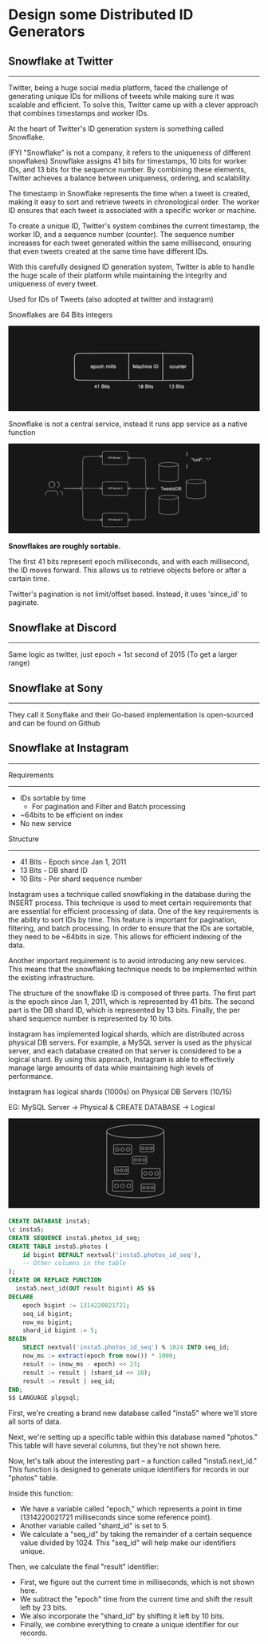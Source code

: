 # Design some Distributed ID Generators


## Snowflake at Twitter

---

Twitter, being a huge social media platform, faced the challenge of generating unique IDs for millions of tweets while making sure it was scalable and efficient. To solve this, Twitter came up with a clever approach that combines timestamps and worker IDs.

At the heart of Twitter's ID generation system is something called Snowflake.

(FYI "Snowflake" is not a company, it refers to the uniqueness of different snowflakes) Snowflake assigns 41 bits for timestamps, 10 bits for worker IDs, and 13 bits for the sequence number. By combining these elements, Twitter achieves a balance between uniqueness, ordering, and scalability.

The timestamp in Snowflake represents the time when a tweet is created, making it easy to sort and retrieve tweets in chronological order. The worker ID ensures that each tweet is associated with a specific worker or machine.

To create a unique ID, Twitter's system combines the current timestamp, the worker ID, and a sequence number (counter). The sequence number increases for each tweet generated within the same millisecond, ensuring that even tweets created at the same time have different IDs.

With this carefully designed ID generation system, Twitter is able to handle the huge scale of their platform while maintaining the integrity and uniqueness of every tweet.

Used for IDs of Tweets (also adopted at twitter and instagram)

Snowflakes are 64 Bits integers

![ID distribution demonstration](../../Images/Design%20a%20Distributed%20ID%20Generators/didg-4.png)

Snowflake is not a central service, instead it runs app service as a native function

![ID distribution demonstration](../../Images/Design%20a%20Distributed%20ID%20Generators/didg-5.png)

**Snowflakes are roughly sortable.**

The first 41 bits represent epoch milliseconds, and with each millisecond, the ID moves forward. This allows us to retrieve objects before or after a certain time.

Twitter's pagination is not limit/offset based. Instead, it uses 'since_id' to paginate.

## Snowflake at Discord

---

Same logic as twitter, just epoch = 1st second of 2015 (To get a larger range)

## Snowflake at Sony

---

They call it Sonyflake and their Go-based implementation is open-sourced and can be found on Github

## Snowflake at Instagram

---

Requirements

---

- IDs sortable by time
  - For pagination and Filter and Batch processing
- ~64bits to be efficient on index
- No new service

Structure

---

- 41 Bits - Epoch since Jan 1, 2011
- 13 Bits - DB shard ID
- 10 Bits - Per shard sequence number

Instagram uses a technique called snowflaking in the database during the INSERT process. This technique is used to meet certain requirements that are essential for efficient processing of data. One of the key requirements is the ability to sort IDs by time. This feature is important for pagination, filtering, and batch processing. In order to ensure that the IDs are sortable, they need to be ~64bits in size. This allows for efficient indexing of the data.

Another important requirement is to avoid introducing any new services. This means that the snowflaking technique needs to be implemented within the existing infrastructure.

The structure of the snowflake ID is composed of three parts. The first part is the epoch since Jan 1, 2011, which is represented by 41 bits. The second part is the DB shard ID, which is represented by 13 bits. Finally, the per shard sequence number is represented by 10 bits.

Instagram has implemented logical shards, which are distributed across physical DB servers. For example, a MySQL server is used as the physical server, and each database created on that server is considered to be a logical shard. By using this approach, Instagram is able to effectively manage large amounts of data while maintaining high levels of performance.

Instagram has logical shards (1000s) on Physical DB Servers (10/15)

EG: MySQL Server → Physical & CREATE DATABASE → Logical

![ID distribution demonstration](../../Images/Design%20a%20Distributed%20ID%20Generators/didg-6.png)

```sql
CREATE DATABASE insta5;
\c insta5;
CREATE SEQUENCE insta5.photos_id_seq;
CREATE TABLE insta5.photos (
    id bigint DEFAULT nextval('insta5.photos_id_seq'),
    -- Other columns in the table
);
CREATE OR REPLACE FUNCTION
  insta5.next_id(OUT result bigint) AS $$
DECLARE
    epoch bigint := 1314220021721;
    seq_id bigint;
    now_ms bigint;
    shard_id bigint := 5;
BEGIN
    SELECT nextval('insta5.photos_id_seq') % 1024 INTO seq_id;
    now_ms := extract(epoch from now()) * 1000;
    result := (now_ms - epoch) << 23;
    result := result | (shard_id << 10);
    result := result | seq_id;
END;
$$ LANGUAGE plpgsql;
```

First, we're creating a brand new database called "insta5" where we'll store all sorts of data.

Next, we're setting up a specific table within this database named "photos." This table will have several columns, but they're not shown here.

Now, let's talk about the interesting part – a function called "insta5.next_id." This function is designed to generate unique identifiers for records in our "photos" table.

Inside this function:

- We have a variable called "epoch," which represents a point in time (1314220021721 milliseconds since some reference point).
- Another variable called "shard_id" is set to 5.
- We calculate a "seq_id" by taking the remainder of a certain sequence value divided by 1024. This "seq_id" will help make our identifiers unique.

Then, we calculate the final "result" identifier:

- First, we figure out the current time in milliseconds, which is not shown here.
- We subtract the "epoch" time from the current time and shift the result left by 23 bits.
- We also incorporate the "shard_id" by shifting it left by 10 bits.
- Finally, we combine everything to create a unique identifier for our records.
